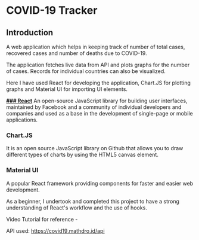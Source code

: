 # COVID-19 Tracker

## Introduction
A web application which helps in keeping track of number of total cases, recovered cases and number of deaths due to COVID-19. 

The application fetches live data from API and plots graphs for the number of cases. Records for individual countries can also be visualized.

Here I have used React for developing the application, Chart.JS for plotting graphs and Material UI for importing UI elements.

<a href=""><B>### React</B></a>
An open-source JavaScript library for building user interfaces, maintained by Facebook and a community of individual developers and companies and used as a base in the development of single-page or mobile applications.

### Chart.JS
It is an open source JavaScript library on Github that allows you to draw different types of charts by using the HTML5 canvas element. 

### Material UI
A popular React framework providing components for faster and easier web development. 

As a beginner, I undertook and completed this project to have a strong understanding of React's workflow and the use of hooks.

Video Tutorial for reference - 

API used: https://covid19.mathdro.id/api
